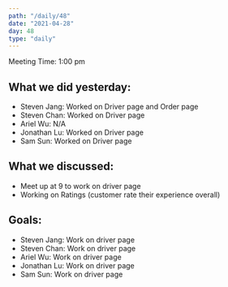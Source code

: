```yaml
---
path: "/daily/48"
date: "2021-04-28"
day: 48
type: "daily"
---
```


<!-- Output copied to clipboard! -->


Meeting Time: 1:00 pm


## What we did yesterday:



*   Steven Jang: Worked on Driver page and Order page
*   Steven Chan: Worked on Driver page
*   Ariel Wu: N/A
*   Jonathan Lu: Worked on Driver page
*   Sam Sun: Worked on Driver page


## What we discussed:



*   Meet up at 9 to work on driver page
*   Working on Ratings (customer rate their experience overall)


## Goals:



*   Steven Jang: Work on driver page
*   Steven Chan: Work on driver page
*   Ariel Wu: Work on driver page
*   Jonathan Lu: Work on driver page
*   Sam Sun: Work on driver page